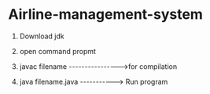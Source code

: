 # Airline-management-system
1)  Download jdk

2)  open command propmt
3)  javac filename ---------------->for compilation
4)  java filename.java  -----------> Run program
